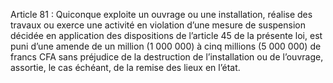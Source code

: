 Article 81 : Quiconque exploite un ouvrage ou une installation, réalise des travaux ou exerce une activité en violation d’une mesure de suspension décidée en application des dispositions de l’article 45 de la présente loi, est puni d’une amende de un million (1 000 000) à cinq millions (5 000 000) de francs CFA sans préjudice de la destruction de l’installation ou de l’ouvrage, assortie, le cas échéant, de la remise des lieux en l’état.